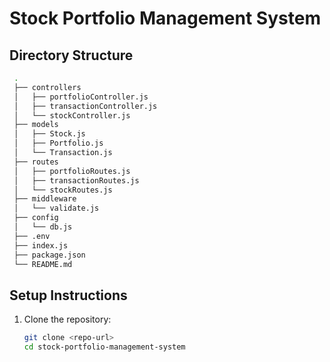 # Stock Portfolio Management System

## Directory Structure
   ```bash
    .
    ├── controllers
    │   ├── portfolioController.js
    │   ├── transactionController.js
    │   └── stockController.js
    ├── models
    │   ├── Stock.js
    │   ├── Portfolio.js
    │   └── Transaction.js
    ├── routes
    │   ├── portfolioRoutes.js
    │   ├── transactionRoutes.js
    │   └── stockRoutes.js
    ├── middleware
    │   └── validate.js
    ├── config
    │   └── db.js
    ├── .env
    ├── index.js
    ├── package.json
    └── README.md
  ```
## Setup Instructions

1. Clone the repository:
   ```bash
   git clone <repo-url>
   cd stock-portfolio-management-system
    ```